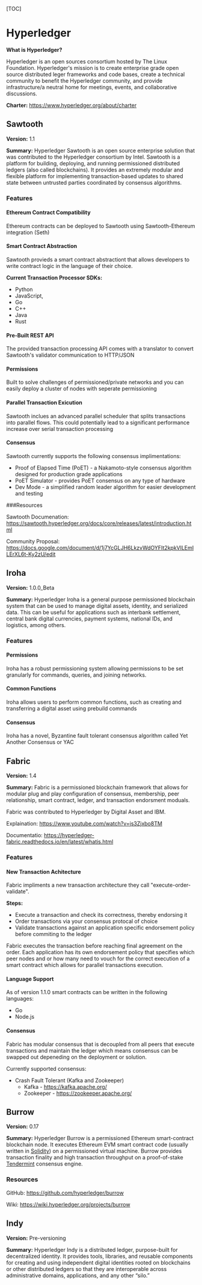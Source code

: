 [TOC]

# Hyperledger

**What is Hyperledger?**

Hyperledger is an open sources consortium hosted by The Linux Foundation. Hyperledger's mission is to create enterprise grade open source distributed leger frameworks and code bases, create a technical community to benefit the Hyperledger community, and provide infrastructure/a neutral home for meetings, events, and collaborative discussions.

**Charter:** https://www.hyperledger.org/about/charter

## Sawtooth

**Version:** 1.1

**Summary:** Hyperledger Sawtooth is an open source enterprise solution that was contributed to the Hyperledger consortium by Intel. Sawtooth is a platform for building, deploying, and running permissioned distributed ledgers (also called blockchains). It provides an extremely modular and flexible platform for implementing transaction-based updates to shared state between untrusted parties coordinated by consensus algorithms.

### Features

#### Ethereum Contract Compatibility

Ethereum contracts can be deployed to Sawtooth  using Sawtooth-Ethereum integration (Seth)

#### Smart Contract Abstraction

Sawtooth provieds a smart contract abstractiont that allows developers to write contract logic in the language of their choice. 

**Current Transaction Processor SDKs:**

* Python
* JavaScript,
* Go
* C++
* Java
* Rust

#### Pre-Built REST API

The provided transaction processing API comes with a translator to convert Sawtooth's validator communication to HTTP/JSON

#### Permissions

Built to solve challenges of permissioned/private networks and you can easily deploy a cluster of nodes with seperate permissioning

#### Parallel Transaction Exicution 

Sawtooth inclues an advanced parallel scheduler that splits transactions into parallel flows. This could potentially lead to a significant performance increase over serial transaction processing

#### Consensus

Sawtooth currently supports the following consensus implimentations:

* Proof of Elapsed Time (PoET) - a Nakamoto-style consensus algorithm designed for production grade applications
* PoET Simulator - provides PoET consensus on any type of hardware
* Dev Mode - a simplified random leader algorithm for easier development and testing

###Resources

Sawtooth Documenation: https://sawtooth.hyperledger.org/docs/core/releases/latest/introduction.html

Community Proposal: https://docs.google.com/document/d/1j7YcGLJH6LkzvWdOYFIt2kpkVlLEmILErXL6t-Ky2zU/edit

## Iroha

**Version:** 1.0.0_Beta

**Summary:** Hyperledger Iroha is a general purpose permissioned blockchain system that can be used to manage digital assets, identity, and serialized data. This can be useful for applications such as interbank settlement, central bank digital currencies, payment systems, national IDs, and logistics, among others.

### Features

#### Permissions

Iroha has a robust permissioning system allowing permissions to be set granularly for commands, queries, and joining networks.

#### Common Functions

Iroha allows users to perform common functions, such as creating and transferring a digital asset using prebuild commands

#### Consensus

Iroha has a novel, Byzantine fault tolerant consensus algorithm called Yet Another Consensus or YAC

## Fabric

**Version:** 1.4 

**Summary:** Fabric is a permissioned blockchain framework that allows for modular plug and play configuration of consensus, membership, peer relationship, smart contract, ledger, and transaction endorsment moduals.

Fabric was contributed to Hyperledger by Digital Asset and IBM.

Explaination: https://www.youtube.com/watch?v=js3Zjxbo8TM

Documentatio: https://hyperledger-fabric.readthedocs.io/en/latest/whatis.html

### Features

#### New Transaction Achitecture

Fabric impliments a new transaction architecture they call "execute-order-validate".

**Steps:**

* Execute a transaction and check its correctness, thereby endorsing it
* Order transactions via your consensus protocal of choice
* Validate transactions against an application specific endorsement policy before commiting to the ledger

Fabric executes the transaction before reaching final agreement on the order. Each application has its own endorsement policy that specifies which peer nodes and or how many need to vouch for the correct execution of a smart contract which allows for parallel transactions execution.

#### Language Support

As of version 1.1.0 smart contracts can be written in the following languages:

* Go
* Node.js

#### Consensus

Fabric has modular consensus that is decoupled from all peers that execute transactions and maintain the ledger which means consensus can be swapped out depeneding on the deployment or solution. 

Currently supported consensus:

* Crash Fault Tolerant (Kafka and Zookeeper)
  * Kafka - https://kafka.apache.org/
  * Zookeeper - https://zookeeper.apache.org/

## Burrow

**Version:** 0.17

**Summary:** Hyperledger Burrow is a permissioned Ethereum smart-contract blockchain node. It executes Ethereum EVM smart contract code (usually written in [Solidity](https://solidity.readthedocs.io/)) on a permissioned virtual machine. Burrow provides transaction finality and high transaction throughput on a proof-of-stake [Tendermint](https://tendermint.com/) consensus engine.

### Resources

GitHub: https://github.com/hyperledger/burrow

Wiki: https://wiki.hyperledger.org/projects/burrow

## Indy

**Version:** Pre-versioning

**Summary:** Hyperledger Indy is a distributed ledger, purpose-built for decentralized identity. It provides tools, libraries, and reusable components for creating and using independent digital identities rooted on blockchains or other distributed ledgers so that they are interoperable across administrative domains, applications, and any other “silo.”

